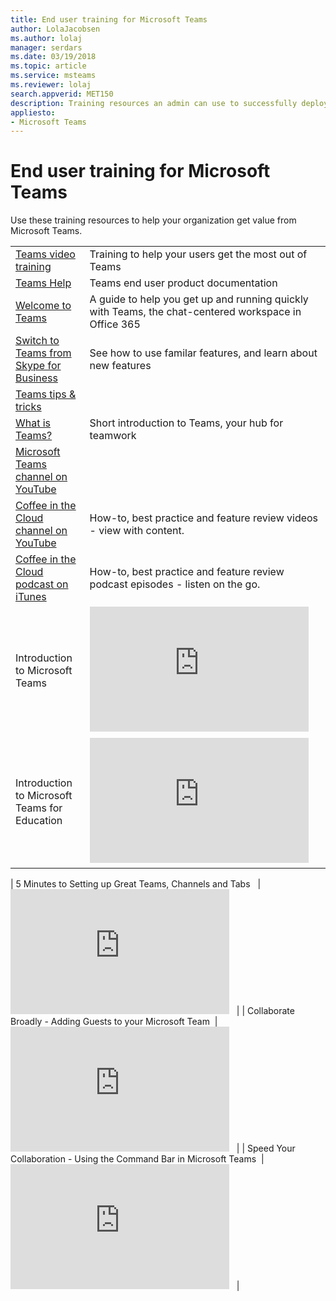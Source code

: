 ```yaml
---
title: End user training for Microsoft Teams
author: LolaJacobsen
ms.author: lolaj
manager: serdars
ms.date: 03/19/2018
ms.topic: article
ms.service: msteams
ms.reviewer: lolaj
search.appverid: MET150
description: Training resources an admin can use to successfully deploy and adopt Microsoft Teams.
appliesto: 
- Microsoft Teams
---
```


End user training for Microsoft Teams
=====================================

Use these training resources to help your organization get value from Microsoft Teams. 

|  |  |
|---------|---------|
| [Teams video training](https://support.office.com/article/microsoft-teams-video-training-4f108e54-240b-4351-8084-b1089f0d21d7) | Training to help your users get the most out of Teams |
| [Teams Help](https://support.office.com/teams) | Teams end user product documentation |
| [Welcome to Teams](https://support.office.com/article/Welcome-to-Microsoft-Teams-422bf3aa-9ae8-46f1-83a2-e65720e1a34d)  |  A guide to help you get up and running quickly with Teams, the chat-centered workspace in Office 365 |
| [Switch to Teams from Skype for Business](https://support.office.com/article/Switch-to-Teams-from-Skype-for-Business-6295a0ae-4e8e-4bba-a100-64cc951cc964)  |  See how to use familar features, and learn about new features |
| [Teams tips & tricks](https://support.office.com/office-training-center/Teams-tips) |  |
| [What is Teams? ](https://support.office.com/article/Video-What-is-Microsoft-Teams-b98d533f-118e-4bae-bf44-3df2470c2b12) | Short introduction to Teams, your hub for teamwork  |
| [Microsoft Teams channel on YouTube](https://www.youtube.com/channel/UC0--6byMAe9otLougDShhUw) |  |
| [Coffee in the Cloud channel on YouTube](https://www.youtube.com/channel/UCs2IXBqperxWVe2ozrr3Gdg/videos) |How-to, best practice and feature review videos - view with content.  |
| [Coffee in the Cloud podcast on iTunes](https://itunes.apple.com/us/podcast/coffee-in-the-cloud/id1417729403?mt=2) |How-to, best practice and feature review podcast episodes - listen on the go.  |
| Introduction to Microsoft Teams   | <iframe width="350" height="200" src="https://www.youtube.com/embed/GPmjfqnvuG4" frameborder="0" allowfullscreen></iframe>   |
| Introduction to Microsoft Teams for Education  | <iframe width="350" height="200" src="https://youtube.com/embed/xz4Jn_OtdUI" frameborder="0" allowfullscreen></iframe>   |

| 5 Minutes to Setting up Great Teams, Channels and Tabs   | <iframe width="350" height="200" src="https://www.youtube.com/embed/hjJWtoaRJeE" frameborder="0" allowfullscreen></iframe>   |
| Collaborate Broadly - Adding Guests to your Microsoft Team  | <iframe width="350" height="200" src="https://www.youtube.com/embed/1daMBDyBLZc" frameborder="0" allowfullscreen></iframe>   |
| Speed Your Collaboration - Using the Command Bar in Microsoft Teams  | <iframe width="350" height="200" src="https://www.youtube.com/embed/wYrRCRphrp0" frameborder="0" allowfullscreen></iframe>   |


